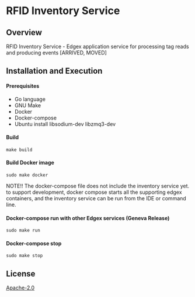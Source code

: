 # RFID Inventory Service
## Overview
RFID Inventory Service - Edgex application service for processing tag reads
and producing events [ARRIVED, MOVED]

## Installation and Execution ##

#### Prerequisites ####

 - Go language
 - GNU Make
 - Docker
 - Docker-compose
 - Ubuntu install libsodium-dev libzmq3-dev

#### Build ####

```
make build
```

#### Build Docker image ####
```
sudo make docker
```
NOTE!! The docker-compose file does not include the inventory service yet.
to support development, docker compose starts all the supporting edgex
containers, and the inventory service can be run from the IDE or command line.

#### Docker-compose run with other Edgex services (Geneva Release) ####
```
sudo make run
```

#### Docker-compose stop ####
```
sudo make stop
```
## License
[Apache-2.0](LICENSE)

